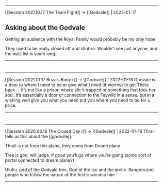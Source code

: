 #

---

[[Session 2021.10.17 The Team Fight]] -> [[Godvale]] | 2022-01-17
## Asking about the Godvale

Getting an audience with the Royal Family would probably be my only hope

They used to be really closed off and shut-in. Wouldn’t see just anyone, and the wait-list is years long.

---


#
---

[[Session 2021.01.17 Briza’s Body r]] -> [[Godvale]] | 2022-01-18
Godvale is a door to where I need to be or give what I need (if worthy) to get Thera back -- it’s not like a prison where she’s trapped or something that took her soul, it’s essentially a door or connection to the Feywild in a sense, but in a wishing well give you what you need put you where you need to be for a price.

---


#
---

[[Session 2020.08.16 The Closed Day r]] -> [[Godvale]] | 2022-01-18
Thrall tells us this about the [[godvale]]:

Thrall is not from this plane, they come from Dream plane

Tree is god, will judge, if good you’ll go where you’re going (some sort of portal connected to dream plane?)

Ulutiu, god of the Godvale tree, God of the Ice and the arctic. Rangers and people who follow the nature of the Arctic worship him

---
